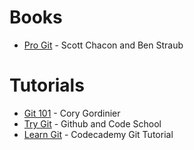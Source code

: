 Books
=====

* [Pro Git](https://git-scm.com/book/en/v2) - Scott Chacon and Ben Straub


Tutorials
=========

* [Git 101](http://cgordini.blogspot.in/2013/05/git-101.html) - Cory Gordinier
* [Try Git](https://try.github.io/) - Github and Code School
* [Learn Git](https://www.codecademy.com/learn/learn-git) - Codecademy Git Tutorial